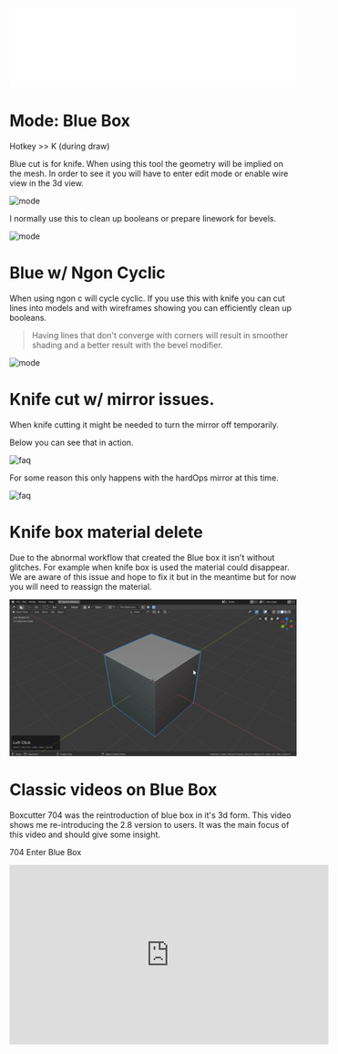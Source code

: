 ![header](img/banner.gif)

# Mode: Blue Box

Hotkey >> K (during draw)

Blue cut is for knife. When using this tool the geometry will be implied on the mesh. In order to see it you will have to enter edit mode or enable wire view in the 3d view.

![mode](img/modes/m23.gif)

I normally use this to clean up booleans or prepare linework for bevels.

![mode](img/modes/m24.gif)

# Blue w/ Ngon Cyclic

When using ngon c will cycle cyclic. If you use this with knife you can cut lines into models and with wireframes showing you can efficiently clean up booleans.

> Having lines that don't converge with corners will result in smoother shading and a better result with the bevel modifier.

![mode](img/modes/m25.gif)

# Knife cut w/ mirror issues.

When knife cutting it might be needed to turn the mirror off temporarily.

Below you can see that in action.

![faq](img/faq/f8.gif)

For some reason this only happens with the hardOps mirror at this time.

![faq](img/faq/f9.gif)

# Knife box material delete

Due to the abnormal workflow that created the Blue box it isn't without glitches. For example when knife box is used the material could disappear.
We are aware of this issue and hope to fix it but in the meantime but for now you will need to reassign the material.

![faq](img/faq/f28.gif)


# Classic videos on Blue Box

Boxcutter 704 was the reintroduction of blue box in it's 3d form. This video shows me re-introducing the 2.8 version to users. It was the main focus of this video and should give some insight.

704 Enter Blue Box

<iframe width="560" height="315" src="https://www.youtube.com/embed/BJ7P2n1cAFY" frameborder="0" allowfullscreen></iframe>

